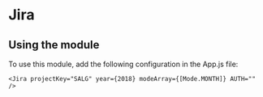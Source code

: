 # Jira


## Using the module

To use this module, add the following configuration in the App.js file:
```
<Jira projectKey="SALG" year={2018} modeArray={[Mode.MONTH]} AUTH="" />
```
